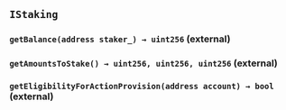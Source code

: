 ## `IStaking`






### `getBalance(address staker_) → uint256` (external)





### `getAmountsToStake() → uint256, uint256, uint256` (external)





### `getEligibilityForActionProvision(address account) → bool` (external)






